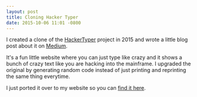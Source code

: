 ```yaml
---
layout: post
title: Cloning Hacker Typer
date: 2015-10-06 11:01 -0800
---
```


I created a clone of the [HackerTyper](http://hackertyper.com/) project in 2015 and wrote a little blog post about it on [Medium](https://medium.com/@Tim_Blumberg/how-to-clone-hackertyper-db0a472212f6).

It's a fun little website where you can just type like crazy and it shows a bunch of crazy text like you are hacking into the mainframe. I upgraded the original by generating random code instead of just printing and reprinting the same thing everytime.

I just ported it over to my website so you can [find it here](/hacker_typer).
